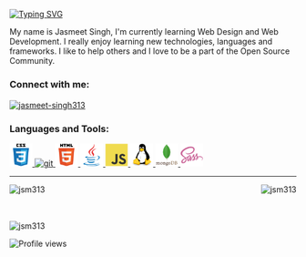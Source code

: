 <!-- ### Hi there 👋 Welcome to my Profile  -->
[![Typing SVG](https://readme-typing-svg.herokuapp.com?size=30&color=FD42FF&background=63FF3900&width=700&lines=Welcome+To+Jasmeet+Singh's+Github+Profile)](https://git.io/typing-svg)

My name is Jasmeet Singh, I'm currently learning Web Design and Web Development. I really enjoy learning new technologies, languages and frameworks. I like to help others and I love to be a part of the Open Source Community.

<!-- Skills:- HTML5, CSS 3, SASS, Javascript, JAVA, JSON -->
<h3 align="left">Connect with me:</h3>
<p align="left">
<a href="https://linkedin.com/in/jasmeet-singh313" target="blank"><img align="center" src="https://raw.githubusercontent.com/rahuldkjain/github-profile-readme-generator/master/src/images/icons/Social/linked-in-alt.svg" alt="jasmeet-singh313" height="30" width="40" /></a>
</p>

<h3 align="left">Languages and Tools:</h3>
<p align="left"> <a href="https://www.w3schools.com/css/" target="_blank" rel="noreferrer"> <img src="https://raw.githubusercontent.com/devicons/devicon/master/icons/css3/css3-original-wordmark.svg" alt="css3" width="40" height="40"/> </a> <a href="https://git-scm.com/" target="_blank" rel="noreferrer"> <img src="https://www.vectorlogo.zone/logos/git-scm/git-scm-icon.svg" alt="git" width="40" height="40"/> </a> <a href="https://www.w3.org/html/" target="_blank" rel="noreferrer"> <img src="https://raw.githubusercontent.com/devicons/devicon/master/icons/html5/html5-original-wordmark.svg" alt="html5" width="40" height="40"/> </a> <a href="https://www.java.com" target="_blank" rel="noreferrer"> <img src="https://raw.githubusercontent.com/devicons/devicon/master/icons/java/java-original.svg" alt="java" width="40" height="40"/> </a> <a href="https://developer.mozilla.org/en-US/docs/Web/JavaScript" target="_blank" rel="noreferrer"> <img src="https://raw.githubusercontent.com/devicons/devicon/master/icons/javascript/javascript-original.svg" alt="javascript" width="40" height="40"/> </a> <a href="https://www.linux.org/" target="_blank" rel="noreferrer"> <img src="https://raw.githubusercontent.com/devicons/devicon/master/icons/linux/linux-original.svg" alt="linux" width="40" height="40"/> </a> <a href="https://www.mongodb.com/" target="_blank" rel="noreferrer"> <img src="https://raw.githubusercontent.com/devicons/devicon/master/icons/mongodb/mongodb-original-wordmark.svg" alt="mongodb" width="40" height="40"/> </a> <a href="https://sass-lang.com" target="_blank" rel="noreferrer"> <img src="https://raw.githubusercontent.com/devicons/devicon/master/icons/sass/sass-original.svg" alt="sass" width="40" height="40"/> </a> </p>

<hr>

<p><img align="left" src="https://github-readme-stats.vercel.app/api/top-langs?username=jsm313&show_icons=true&locale=en&layout=compact&" alt="jsm313" /></p>



<p>&nbsp;<img align="right" src="https://github-readme-stats.vercel.app/api?username=jsm313&show_icons=true&locale=en&theme=github_dark" alt="jsm313" /></p>


<br>


<p><img align="center" src="https://github-readme-streak-stats.herokuapp.com/?user=jsm313&theme=cobalt" alt="jsm313" /></p>


<!-- ![GitHub Activity Graph](https://activity-graph.herokuapp.com/graph?username=JSM313)   -->


![Profile views](https://gpvc.arturio.dev/JSM313)  
